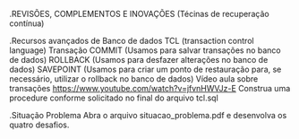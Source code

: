 .REVISÕES, COMPLEMENTOS E INOVAÇÕES (Técinas de recuperação contínua)

.Recursos avançados de Banco de dados
TCL (transaction control language)
Transação
COMMIT (Usamos para salvar transações no banco de dados)
ROLLBACK (Usamos para desfazer alterações no banco de dados)
SAVEPOINT (Usamos para criar um ponto de restauração para, se necessário, utilizar o rollback no banco de dados)
Vídeo aula sobre transações https://www.youtube.com/watch?v=jfvnHWVJz-E
Construa uma procedure conforme solicitado no final do arquivo tcl.sql

.Situação Problema
Abra o arquivo situacao_problema.pdf e desenvolva os quatro desafios.